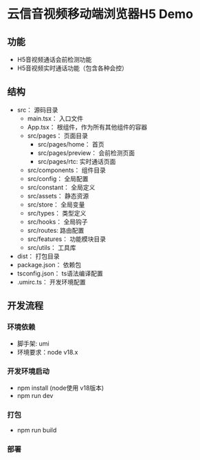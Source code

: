 # 云信音视频移动端浏览器H5 Demo

## 功能

- H5音视频通话会前检测功能
- H5音视频实时通话功能（包含各种会控）

## 结构

- src： 源码目录
  - main.tsx： 入口文件
  - App.tsx： 根组件，作为所有其他组件的容器
  - src/pages： 页面目录
    - src/pages/home： 首页
    - src/pages/preview： 会前检测页面
    - src/pages/rtc: 实时通话页面
  - src/components： 组件目录
  - src/config： 全局配置
  - src/constant： 全局定义
  - src/assets： 静态资源
  - src/store： 全局变量
  - src/types： 类型定义
  - src/hooks： 全局钩子
  - src/routes: 路由配置
  - src/features： 功能模块目录
  - src/utils： 工具库
- dist： 打包目录
- package.json： 依赖包
- tsconfig.json： ts语法编译配置
- .umirc.ts： 开发环境配置

## 开发流程

### 环境依赖

- 脚手架: umi
- 环境要求：node v18.x

### 开发环境启动

- npm install (node使用 v18版本)
- npm run dev

### 打包

- npm run build

### 部署
